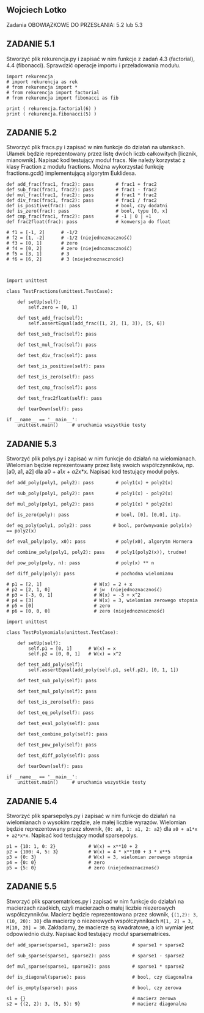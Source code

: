 ## Wojciech Lotko
Zadania
OBOWIĄZKOWE DO PRZESŁANIA: 5.2 lub 5.3

## ZADANIE 5.1
Stworzyć plik rekurencja.py i zapisać w nim funkcje z zadań 4.3 (factorial), 4.4 (fibonacci). Sprawdzić operacje importu i przeładowania modułu.
```
import rekurencja
# import rekurencja as rek
# from rekurencja import *
# from rekurencja import factorial
# from rekurencja import fibonacci as fib

print ( rekurencja.factorial(6) )
print ( rekurencja.fibonacci(5) )
```
## ZADANIE 5.2
Stworzyć plik fracs.py i zapisać w nim funkcje do działań na ułamkach. Ułamek będzie reprezentowany przez listę dwóch liczb całkowitych [licznik, mianownik]. Napisać kod testujący moduł fracs. Nie należy korzystać z klasy Fraction z modułu fractions. Można wykorzystać funkcję fractions.gcd() implementującą algorytm Euklidesa.
```
def add_frac(frac1, frac2): pass        # frac1 + frac2
def sub_frac(frac1, frac2): pass        # frac1 - frac2
def mul_frac(frac1, frac2): pass        # frac1 * frac2
def div_frac(frac1, frac2): pass        # frac1 / frac2
def is_positive(frac): pass             # bool, czy dodatni
def is_zero(frac): pass                 # bool, typu [0, x]
def cmp_frac(frac1, frac2): pass        # -1 | 0 | +1
def frac2float(frac): pass              # konwersja do float

# f1 = [-1, 2]      # -1/2
# f2 = [1, -2]      # -1/2 (niejednoznaczność)
# f3 = [0, 1]       # zero
# f4 = [0, 2]       # zero (niejednoznaczność)
# f5 = [3, 1]       # 3
# f6 = [6, 2]       # 3 (niejednoznaczność)



import unittest

class TestFractions(unittest.TestCase):

    def setUp(self):
        self.zero = [0, 1]

    def test_add_frac(self):
        self.assertEqual(add_frac([1, 2], [1, 3]), [5, 6])

    def test_sub_frac(self): pass

    def test_mul_frac(self): pass

    def test_div_frac(self): pass

    def test_is_positive(self): pass

    def test_is_zero(self): pass

    def test_cmp_frac(self): pass

    def test_frac2float(self): pass

    def tearDown(self): pass

if __name__ == '__main__':
    unittest.main()     # uruchamia wszystkie testy
```
## ZADANIE 5.3
Stworzyć plik polys.py i zapisać w nim funkcje do działań na wielomianach. Wielomian będzie reprezentowany przez listę swoich współczynników, np. [a0, a1, a2] dla a0 + a1*x + a2*x*x. Napisać kod testujący moduł polys.

```
def add_poly(poly1, poly2): pass        # poly1(x) + poly2(x)

def sub_poly(poly1, poly2): pass        # poly1(x) - poly2(x)

def mul_poly(poly1, poly2): pass        # poly1(x) * poly2(x)

def is_zero(poly): pass                 # bool, [0], [0,0], itp.

def eq_poly(poly1, poly2): pass        # bool, porównywanie poly1(x) == poly2(x)

def eval_poly(poly, x0): pass           # poly(x0), algorytm Hornera

def combine_poly(poly1, poly2): pass    # poly1(poly2(x)), trudne!

def pow_poly(poly, n): pass             # poly(x) ** n

def diff_poly(poly): pass               # pochodna wielomianu

# p1 = [2, 1]                   # W(x) = 2 + x
# p2 = [2, 1, 0]                # jw  (niejednoznaczność)
# p3 = [-3, 0, 1]               # W(x) = -3 + x^2
# p4 = [3]                      # W(x) = 3, wielomian zerowego stopnia
# p5 = [0]                      # zero
# p6 = [0, 0, 0]                # zero (niejednoznaczność)

import unittest

class TestPolynomials(unittest.TestCase):

    def setUp(self):
        self.p1 = [0, 1]      # W(x) = x
        self.p2 = [0, 0, 1]   # W(x) = x^2

    def test_add_poly(self):
        self.assertEqual(add_poly(self.p1, self.p2), [0, 1, 1])

    def test_sub_poly(self): pass

    def test_mul_poly(self): pass

    def test_is_zero(self): pass

    def test_eq_poly(self): pass

    def test_eval_poly(self): pass

    def test_combine_poly(self): pass

    def test_pow_poly(self): pass

    def test_diff_poly(self): pass

    def tearDown(self): pass

if __name__ == '__main__':
    unittest.main()     # uruchamia wszystkie testy
```
## ZADANIE 5.4
Stworzyć plik sparsepolys.py i zapisać w nim funkcje do działań na wielomianach o wysokim rzędzie, ale małej liczbie wyrazów. Wielomian będzie reprezentowany przez słownik, `{0: a0, 1: a1, 2: a2}` dla `a0 + a1*x + a2*x*x`. Napisać kod testujący moduł sparsepolys.
```
p1 = {10: 1, 0: 2}            # W(x) = x**10 + 2
p2 = {100: 4, 5: 3}           # W(x) = 4 * x**100 + 3 * x**5
p3 = {0: 3}                   # W(x) = 3, wielomian zerowego stopnia
p4 = {0: 0}                   # zero
p5 = {5: 0}                   # zero (niejednoznaczność)
```
## ZADANIE 5.5
Stworzyć plik sparsematrices.py i zapisać w nim funkcje do działań na macierzach rzadkich, czyli macierzach o małej liczbie niezerowych współczynników. Macierz będzie reprezentowana przez słownik, `{(1,2): 3, (10, 20): 30}` dla macierzy o niezerowych współczynnikach `M[1, 2] = 3, M[10, 20] = 30`. Zakładamy, że macierze są kwadratowe, a ich wymiar jest odpowiednio duży. Napisać kod testujący moduł sparsematrices.

```
def add_sparse(sparse1, sparse2): pass        # sparse1 + sparse2

def sub_sparse(sparse1, sparse2): pass        # sparse1 - sparse2

def mul_sparse(sparse1, sparse2): pass        # sparse1 * sparse2

def is_diagonal(sparse): pass                 # bool, czy diagonalna

def is_empty(sparse): pass                    # bool, czy zerowa

s1 = {}                                       # macierz zerowa
s2 = {(2, 2): 3, (5, 5): 9}                   # macierz diagonalna
```